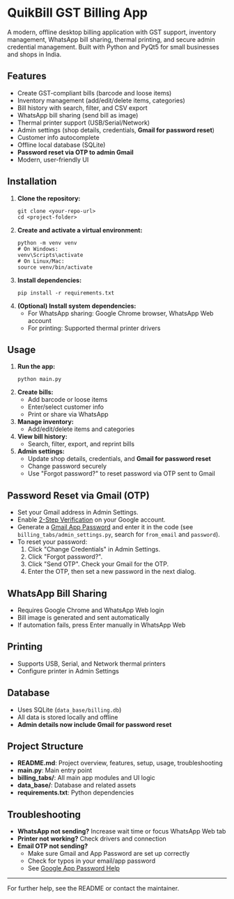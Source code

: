 # QuikBill GST Billing App

A modern, offline desktop billing application with GST support, inventory management, WhatsApp bill sharing, thermal printing, and secure admin credential management. Built with Python and PyQt5 for small businesses and shops in India.

## Features
- Create GST-compliant bills (barcode and loose items)
- Inventory management (add/edit/delete items, categories)
- Bill history with search, filter, and CSV export
- WhatsApp bill sharing (send bill as image)
- Thermal printer support (USB/Serial/Network)
- Admin settings (shop details, credentials, **Gmail for password reset**)
- Customer info autocomplete
- Offline local database (SQLite)
- **Password reset via OTP to admin Gmail**
- Modern, user-friendly UI

## Installation
1. **Clone the repository:**
   ```
   git clone <your-repo-url>
   cd <project-folder>
   ```
2. **Create and activate a virtual environment:**
   ```
   python -m venv venv
   # On Windows:
   venv\Scripts\activate
   # On Linux/Mac:
   source venv/bin/activate
   ```
3. **Install dependencies:**
   ```
   pip install -r requirements.txt
   ```
4. **(Optional) Install system dependencies:**
   - For WhatsApp sharing: Google Chrome browser, WhatsApp Web account
   - For printing: Supported thermal printer drivers

## Usage
1. **Run the app:**
   ```
   python main.py
   ```
2. **Create bills:**
   - Add barcode or loose items
   - Enter/select customer info
   - Print or share via WhatsApp
3. **Manage inventory:**
   - Add/edit/delete items and categories
4. **View bill history:**
   - Search, filter, export, and reprint bills
5. **Admin settings:**
   - Update shop details, credentials, and **Gmail for password reset**
   - Change password securely
   - Use "Forgot password?" to reset password via OTP sent to Gmail

## Password Reset via Gmail (OTP)
- Set your Gmail address in Admin Settings.
- Enable [2-Step Verification](https://myaccount.google.com/security) on your Google account.
- Generate a [Gmail App Password](https://support.google.com/accounts/answer/185833?hl=en) and enter it in the code (see `billing_tabs/admin_settings.py`, search for `from_email` and `password`).
- To reset your password:
  1. Click "Change Credentials" in Admin Settings.
  2. Click "Forgot password?".
  3. Click "Send OTP". Check your Gmail for the OTP.
  4. Enter the OTP, then set a new password in the next dialog.

## WhatsApp Bill Sharing
- Requires Google Chrome and WhatsApp Web login
- Bill image is generated and sent automatically
- If automation fails, press Enter manually in WhatsApp Web

## Printing
- Supports USB, Serial, and Network thermal printers
- Configure printer in Admin Settings

## Database
- Uses SQLite (`data_base/billing.db`)
- All data is stored locally and offline
- **Admin details now include Gmail for password reset**

## Project Structure
- **README.md**: Project overview, features, setup, usage, troubleshooting
- **main.py**: Main entry point
- **billing_tabs/**: All main app modules and UI logic
- **data_base/**: Database and related assets
- **requirements.txt**: Python dependencies

## Troubleshooting
- **WhatsApp not sending?** Increase wait time or focus WhatsApp Web tab
- **Printer not working?** Check drivers and connection
- **Email OTP not sending?**
  - Make sure Gmail and App Password are set up correctly
  - Check for typos in your email/app password
  - See [Google App Password Help](https://support.google.com/accounts/answer/185833?hl=en)

---

For further help, see the README or contact the maintainer.
